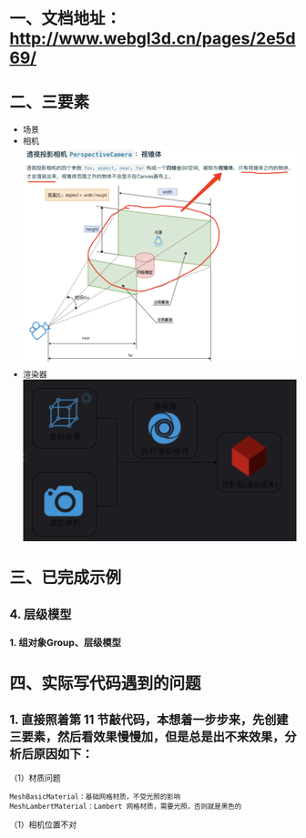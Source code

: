 # 一、文档地址：http://www.webgl3d.cn/pages/2e5d69/

# 二、三要素
- 场景
- 相机
![透视投影相机](image-1.png)
- 渲染器
![三要素](image.png)

# 三、已完成示例
  ## 4. 层级模型
  ### 1. 组对象Group、层级模型

# 四、实际写代码遇到的问题
## 1. 直接照着第 11 节敲代码，本想着一步步来，先创建三要素，然后看效果慢慢加，但是总是出不来效果，分析后原因如下：
  （1）材质问题

    MeshBasicMaterial：基础网格材质，不受光照的影响
    MeshLambertMaterial：Lambert 网格材质，需要光照，否则就是黑色的

  （1）相机位置不对

